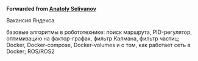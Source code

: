 **Forwarded from [Anatoly Selivanov](https://t.me/anatolyselivanov)**

Вакансия Яндекса

базовые алгоритмы в робототехнике: поиск маршрута, PID-регулятор, оптимизацию на фактор-графах, фильтр Калмана, фильтр частиц;
Docker, Docker-compose, Docker-volumes и о том, как работает сеть в Docker;
ROS/ROS2